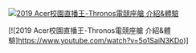 [![2019 Acer校園直播王-Thronos電競座艙 介紹&體驗](https://img.youtube.com/vi/5o1SaiN3KDo/0.jpg)](https://www.youtube.com/watch?v=5o1SaiN3KDo)


[![2019 Acer校園直播王-Thronos電競座艙 介紹&體驗]https://www.youtube.com/watch?v=5o1SaiN3KDo)]
